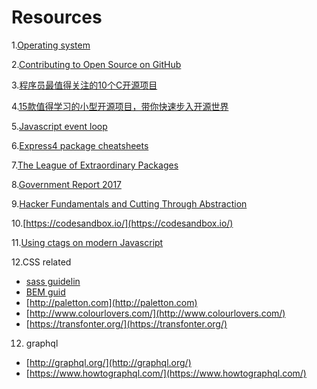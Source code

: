 # Resources

1.[Operating system](https://chyyuu.gitbooks.io/ucorebook/content/index.html)

2.[Contributing to Open Source on GitHub](https://guides.github.com/activities/contributing-to-open-source/)

3.[程序员最值得关注的10个C开源项目](https://news.cnblogs.com/n/506775/)

4.[15款值得学习的小型开源项目，带你快速步入开源世界](http://code.csdn.net/news/2822568)

5.[Javascript event loop](https://www.youtube.com/watch?v=8aGhZQkoFbQ)

6.[Express4 package cheatsheets](https://github.com/azat-co/cheatsheets/tree/master/express4)

7.[The League of Extraordinary Packages](http://thephpleague.com/)

8.[Government Report 2017](http://t.cn/Ri9y6LJ)

9.[Hacker Fundamentals and Cutting Through Abstraction](https://www.youtube.com/watch?v=kSuq3Ry9PLQ)

10.[https://codesandbox.io/](https://codesandbox.io/)

11.[Using ctags on modern Javascript](https://dance.computer.dance/posts/2015/04/using-ctags-on-modern-javascript.html)

12.CSS related
- [sass guidelin](https://sass-guidelin.es/)
- [BEM guid](https://en.bem.info/)
- [http://paletton.com](http://paletton.com)
- [http://www.colourlovers.com/](http://www.colourlovers.com/)
- [https://transfonter.org/](https://transfonter.org/)

12. graphql
- [http://graphql.org/](http://graphql.org/)
- [https://www.howtographql.com/](https://www.howtographql.com/)
